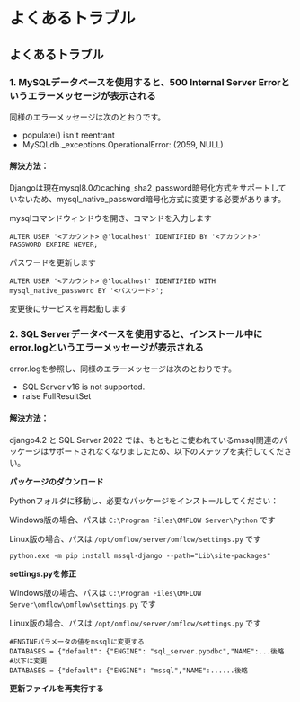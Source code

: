 # よくあるトラブル

## よくあるトラブル

### 1. MySQLデータベースを使用すると、500 Internal Server Errorというエラーメッセージが表示される

同様のエラーメッセージは次のとおりです。

* populate() isn't reentrant
* MySQLdb.\_exceptions.OperationalError: (2059, NULL)

#### 解決方法：

Djangoは現在mysql8.0のcaching\_sha2\_password暗号化方式をサポートしていないため、mysql\_native\_password暗号化方式に変更する必要があります。

mysqlコマンドウィンドウを開き、コマンドを入力します

```
ALTER USER '<アカウント>'@'localhost' IDENTIFIED BY '<アカウント>' PASSWORD EXPIRE NEVER;
```

パスワードを更新します

```
ALTER USER '<アカウント>'@'localhost' IDENTIFIED WITH mysql_native_password BY '<パスワード>';
```

変更後にサービスを再起動します

### 2. SQL Serverデータベースを使用すると、インストール中にerror.logというエラーメッセージが表示される

error.logを参照し、同様のエラーメッセージは次のとおりです。

* SQL Server v16 is not supported.
* raise FullResultSet

#### 解決方法：

django4.2 と SQL Server 2022 では、もともとに使われているmssql関連のパッケージはサポートされなくなりましたため、以下のステップを実行してください。

**パッケージのダウンロード**

Pythonフォルダに移動し、必要なパッケージをインストールしてください：

Windows版の場合、パスは `C:\Program Files\OMFLOW Server\Python` です

Linux版の場合、パスは `/opt/omflow/server/omflow/settings.py` です

```
python.exe -m pip install mssql-django --path="Lib\site-packages"

```

**settings.pyを修正**

Windows版の場合、パスは `C:\Program Files\OMFLOW Server\omflow\omflow\settings.py` です

Linux版の場合、パスは `/opt/omflow/server/omflow/settings.py` です

```
#ENGINEパラメータの値をmssqlに変更する
DATABASES = {"default": {"ENGINE": "sql_server.pyodbc","NAME":...後略
#以下に変更
DATABASES = {"default": {"ENGINE": "mssql","NAME":......後略
```

**更新ファイルを再実行する**
